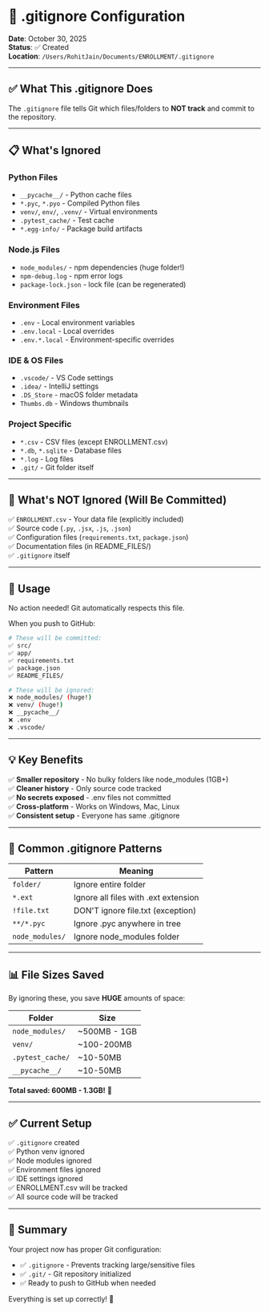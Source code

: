 # 📝 .gitignore Configuration

**Date**: October 30, 2025  
**Status**: ✅ Created  
**Location**: `/Users/RohitJain/Documents/ENROLLMENT/.gitignore`  

---

## ✅ What This .gitignore Does

The `.gitignore` file tells Git which files/folders to **NOT track** and commit to the repository.

---

## 📋 What's Ignored

### Python Files
- `__pycache__/` - Python cache files
- `*.pyc`, `*.pyo` - Compiled Python files
- `venv/`, `env/`, `.venv/` - Virtual environments
- `.pytest_cache/` - Test cache
- `*.egg-info/` - Package build artifacts

### Node.js Files
- `node_modules/` - npm dependencies (huge folder!)
- `npm-debug.log` - npm error logs
- `package-lock.json` - lock file (can be regenerated)

### Environment Files
- `.env` - Local environment variables
- `.env.local` - Local overrides
- `.env.*.local` - Environment-specific overrides

### IDE & OS Files
- `.vscode/` - VS Code settings
- `.idea/` - IntelliJ settings
- `.DS_Store` - macOS folder metadata
- `Thumbs.db` - Windows thumbnails

### Project Specific
- `*.csv` - CSV files (except ENROLLMENT.csv)
- `*.db`, `*.sqlite` - Database files
- `*.log` - Log files
- `.git/` - Git folder itself

---

## 🎯 What's NOT Ignored (Will Be Committed)

✅ `ENROLLMENT.csv` - Your data file (explicitly included)  
✅ Source code (`.py`, `.jsx`, `.js`, `.json`)  
✅ Configuration files (`requirements.txt`, `package.json`)  
✅ Documentation files (in README_FILES/)  
✅ `.gitignore` itself  

---

## 🚀 Usage

No action needed! Git automatically respects this file.

When you push to GitHub:
```bash
# These will be committed:
✅ src/
✅ app/
✅ requirements.txt
✅ package.json
✅ README_FILES/

# These will be ignored:
❌ node_modules/ (huge!)
❌ venv/ (huge!)
❌ __pycache__/
❌ .env
❌ .vscode/
```

---

## 💡 Key Benefits

✅ **Smaller repository** - No bulky folders like node_modules (1GB+)  
✅ **Cleaner history** - Only source code tracked  
✅ **No secrets exposed** - .env files not committed  
✅ **Cross-platform** - Works on Windows, Mac, Linux  
✅ **Consistent setup** - Everyone has same .gitignore  

---

## 🔧 Common .gitignore Patterns

| Pattern | Meaning |
|---------|---------|
| `folder/` | Ignore entire folder |
| `*.ext` | Ignore all files with .ext extension |
| `!file.txt` | DON'T ignore file.txt (exception) |
| `**/*.pyc` | Ignore .pyc anywhere in tree |
| `node_modules/` | Ignore node_modules folder |

---

## 📊 File Sizes Saved

By ignoring these, you save **HUGE** amounts of space:

| Folder | Size |
|--------|------|
| `node_modules/` | ~500MB - 1GB |
| `venv/` | ~100-200MB |
| `.pytest_cache/` | ~10-50MB |
| `__pycache__/` | ~10-50MB |

**Total saved: 600MB - 1.3GB!** 🎉

---

## ✅ Current Setup

✅ `.gitignore` created  
✅ Python venv ignored  
✅ Node modules ignored  
✅ Environment files ignored  
✅ IDE settings ignored  
✅ ENROLLMENT.csv will be tracked  
✅ All source code will be tracked  

---

## 🎯 Summary

Your project now has proper Git configuration:
- ✅ `.gitignore` - Prevents tracking large/sensitive files
- ✅ `.git/` - Git repository initialized
- ✅ Ready to push to GitHub when needed

Everything is set up correctly! 🚀
